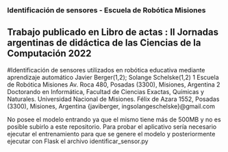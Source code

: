 ### Identificación de sensores - Escuela de Robótica Misiones

## Trabajo publicado en Libro de actas : II Jornadas argentinas de didáctica de las Ciencias de la Computación 2022

#Identificación de sensores utilizados en robótica educativa mediante aprendizaje automático
Javier Berger(1,2); Solange Schelske(1,2)
1 Escuela de Robótica Misiones
Av. Roca 480, Posadas (3300), Misiones, Argentina
2 Doctorando en Informática, Facultad de Ciencias Exactas, Químicas y Naturales. Universidad Nacional de Misiones. Félix de Azara 1552, Posadas (3300), Misiones, Argentina
{javiberger, ingsolangeschelske}@gmail.com


No posee el modelo entrando ya que el mismo tiene más de 500MB y no es posible subirlo a este repositorio. Para probar el aplicativo sería necesario ejecutar el entrenamiento para que se genere el modelo y posteriormente ejecutar con Flask el archivo identificar_sensor.py
